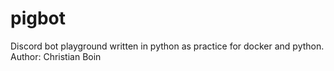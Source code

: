 # pigbot 

Discord bot playground written in python as practice for docker and python.
Author: Christian Boin
